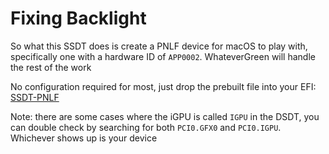 # Fixing Backlight

So what this SSDT does is create a PNLF device for macOS to play with, specifically one with a hardware ID of `APP0002`. WhateverGreen will handle the rest of the work


No configuration required for most, just drop the prebuilt file into your EFI: [SSDT-PNLF](https://github.com/khronokernel/Getting-Started-With-ACPI/blob/master/extra-files/SSDT-PNLF.aml)

Note: there are some cases where the iGPU is called `IGPU` in the DSDT, you can double check by searching for both `PCI0.GFX0` and `PCI0.IGPU`. Whichever shows up is your device



